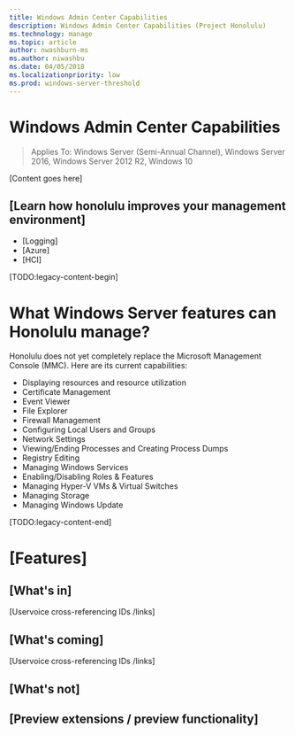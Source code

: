 ```yaml
---
title: Windows Admin Center Capabilities
description: Windows Admin Center Capabilities (Project Honolulu)
ms.technology: manage
ms.topic: article
author: nwashburn-ms
ms.author: niwashbu
ms.date: 04/05/2018
ms.localizationpriority: low
ms.prod: windows-server-threshold
---
```


# Windows Admin Center Capabilities

>Applies To: Windows Server (Semi-Annual Channel), Windows Server 2016, Windows Server 2012 R2, Windows 10

[Content goes here]

## [Learn how honolulu improves your management environment]

- [Logging]
- [Azure]
- [HCI]

[TODO:legacy-content-begin]

# What Windows Server features can Honolulu manage?

Honolulu does not yet completely replace the Microsoft Management Console (MMC). Here are its current capabilities:

-   Displaying resources and resource utilization
-   Certificate Management
-   Event Viewer
-   File Explorer
-   Firewall Management
-   Configuring Local Users and Groups
-   Network Settings
-   Viewing/Ending Processes and Creating Process Dumps
-   Registry Editing
-   Managing Windows Services
-   Enabling/Disabling Roles & Features
-   Managing Hyper-V VMs & Virtual Switches
-   Managing Storage
-   Managing Windows Update

[TODO:legacy-content-end]

# [Features]

## [What's in]

[Uservoice cross-referencing IDs /links]

## [What's coming]

[Uservoice cross-referencing IDs /links]

## [What's not]

## [Preview extensions / preview functionality]